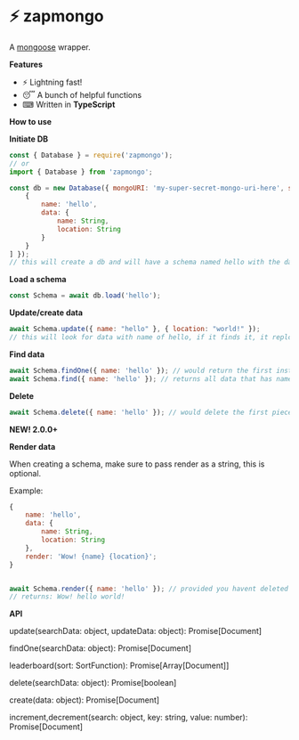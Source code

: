 # ⚡ zapmongo

A [mongoose](https://npm.im/mongoose) wrapper.

**Features**

- ⚡ Lightning fast!
- 😴 A bunch of helpful functions
- ⌨ Written in **TypeScript**

**How to use**

**Initiate DB**

```js
const { Database } = require('zapmongo');
// or
import { Database } from 'zapmongo';

const db = new Database({ mongoURI: 'my-super-secret-mongo-uri-here', schemas: [
    {
        name: 'hello',
        data: {
            name: String,
            location: String
        }
    }
] });
// this will create a db and will have a schema named hello with the data of name and location.
```

**Load a schema**

```js
const Schema = await db.load('hello');
```

**Update/create data**

```js
await Schema.update({ name: "hello" }, { location: "world!" });
// this will look for data with name of hello, if it finds it, it replcae it to "world!" - if not it'll create a new document defaulting to the second argument. Nerd terms for if the 2nd param contains the same key as the first param, the key in the 2nd param will be favoured / used.

```

**Find data**

```js
await Schema.findOne({ name: 'hello' }); // would return the first instance it can find that has name as "world!"
await Schema.find({ name: 'hello' }); // returns all data that has name as "world!"
```

**Delete**

```js
await Schema.delete({ name: 'hello' }); // would delete the first piece of data it finds that has name as 'world!'
```

**NEW! 2.0.0+**

**Render data**

When creating a schema, make sure to pass render as a string, this is optional.

Example:

```js
{
    name: 'hello',
    data: {
        name: String,
        location: String
    },
    render: 'Wow! {name} {location}';
}
```

```js

await Schema.render({ name: 'hello' }); // provided you havent deleted data and you have created something like above
// returns: Wow! hello world!
```
**API**

update(searchData: object, updateData: object): Promise[Document]

findOne(searchData: object): Promise[Document]

leaderboard(sort: SortFunction): Promise[Array[Document]]

delete(searchData: object): Promise[boolean]

create(data: object): Promise[Document]

increment,decrement(search: object, key: string, value: number): Promise[Document]
